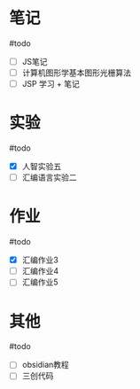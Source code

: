 # 笔记
#todo
- [ ] JS笔记
- [ ] 计算机图形学基本图形光栅算法
- [ ] JSP 学习 + 笔记
# 实验
#todo 
- [x] 人智实验五
- [ ] 汇编语言实验二

# 作业
#todo 
- [x] 汇编作业3
- [ ] 汇编作业4
- [ ] 汇编作业5

# 其他
#todo 
- [ ] obsidian教程
- [ ] 三创代码
